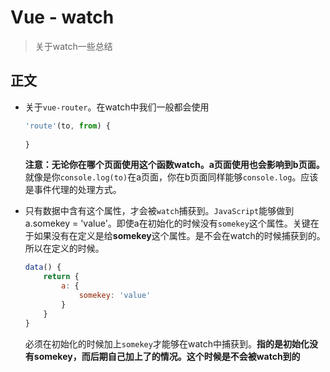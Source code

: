 # Vue - watch
> 关于watch一些总结

## 正文

* 关于`vue-router`。在watch中我们一般都会使用
    ```JavaScript
    'route'(to, from) {
        
    }
    ```
    **注意：无论你在哪个页面使用这个函数watch。a页面使用也会影响到b页面。** 就像是你`console.log(to)`在a页面，你在b页面同样能够`console.log`。应该是事件代理的处理方式。

* 只有数据中含有这个属性，才会被`watch`捕获到。`JavaScript`能够做到a.somekey = 'value'。即使a在初始化的时候没有`somekey`这个属性。关键在于如果没有在定义是给**somekey**这个属性。是不会在watch的时候捕获到的。所以在定义的时候。
    ```JavaScript
    data() {
        return {
            a: {
                somekey: 'value'
            }
        }
    }
    ```
    必须在初始化的时候加上`somekey`才能够在watch中捕获到。**指的是初始化没有somekey，而后期自己加上了的情况。这个时候是不会被watch到的**
